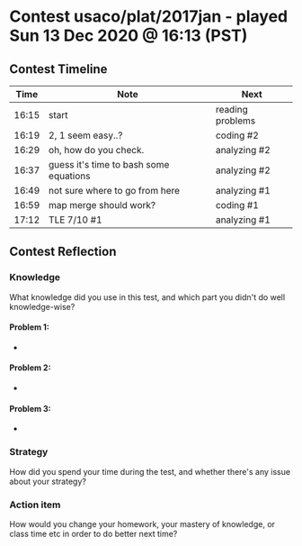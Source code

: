 # Contest usaco/plat/2017jan - played Sun 13 Dec 2020 @ 16:13 (PST)

## Contest Timeline

| Time | Note | Next |
|----|----|----|
16:15 | start | reading problems
16:19 | 2, 1 seem easy..? | coding #2
16:29 | oh, how do you check. | analyzing #2
16:37 | guess it's time to bash some equations | analyzing #2
16:49 | not sure where to go from here | analyzing #1
16:59 | map merge should work? | coding #1
17:12 | TLE 7/10 #1 | analyzing #1

## Contest Reflection

### Knowledge
What knowledge did you use in this test, and which part you didn't do well knowledge-wise?

#### Problem 1:

-

#### Problem 2:

-

#### Problem 3:

-

### Strategy
How did you spend your time during the test, and whether there's any issue about your strategy?

### Action item
How would you change your homework, your mastery of knowledge, or class time etc in order to do better next time?

